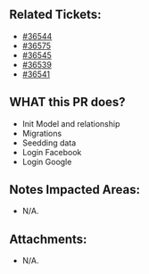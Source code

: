 <!--
  PLEASE DON'T DELETE THIS TEMPLATE UNTIL YOU HAVE READ THE FIRST SECTION.
-->

## Related Tickets:
- [#36544](https://edu-redmine.sun-asterisk.vn/issues/36544)
- [#36575](https://edu-redmine.sun-asterisk.vn/issues/36575)
- [#36545](https://edu-redmine.sun-asterisk.vn/issues/36545)
- [#36539](https://edu-redmine.sun-asterisk.vn/issues/36539)
- [#36541](https://edu-redmine.sun-asterisk.vn/issues/36541)
## WHAT this PR does?
- Init Model and relationship
- Migrations
- Seedding data
- Login Facebook
- Login Google
<!--
- ex: Change number items `completed/total` in admin page.
-->

## Notes Impacted Areas:
- N/A.

## Attachments:
- N/A.